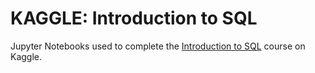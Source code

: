 # KAGGLE: Introduction to SQL

Jupyter Notebooks used to complete the [Introduction to SQL](https://www.kaggle.com/learn/intro-to-sql) course on Kaggle.
